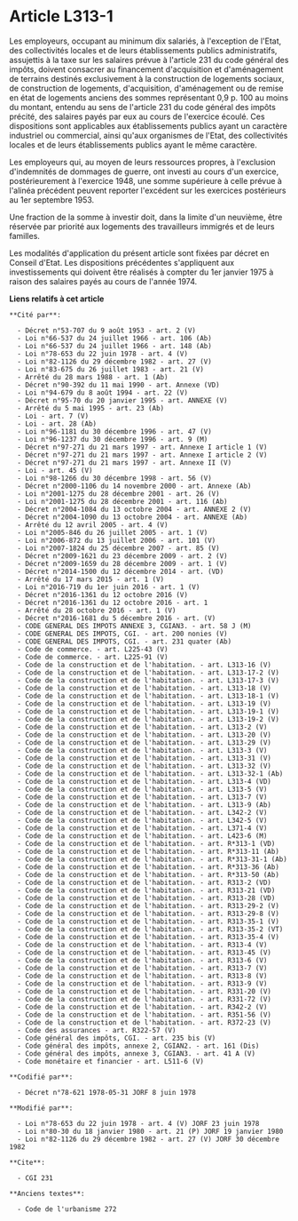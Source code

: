 # Article L313-1

Les employeurs, occupant au minimum dix salariés, à l'exception de l'Etat, des collectivités locales et de leurs
établissements publics administratifs, assujettis à la taxe sur les salaires prévue à l'article 231 du code général des
impôts, doivent consacrer au financement d'acquisition et d'aménagement de terrains destinés exclusivement à la construction
de logements sociaux, de construction de logements, d'acquisition, d'aménagement ou de remise en état de logements anciens
des sommes représentant 0,9 p. 100 au moins du montant, entendu au sens de l'article 231 du code général des impôts précité,
des salaires payés par eux au cours de l'exercice écoulé. Ces dispositions sont applicables aux établissements publics ayant
un caractère industriel ou commercial, ainsi qu'aux organismes de l'Etat, des collectivités locales et de leurs
établissements publics ayant le même caractère.

Les employeurs qui, au moyen de leurs ressources propres, à l'exclusion d'indemnités de dommages de guerre, ont investi au
cours d'un exercice, postérieurement à l'exercice 1948, une somme supérieure à celle prévue à l'alinéa précédent peuvent
reporter l'excédent sur les exercices postérieurs au 1er septembre 1953.

Une fraction de la somme à investir doit, dans la limite d'un neuvième, être réservée par priorité aux logements des
travailleurs immigrés et de leurs familles.

Les modalités d'application du présent article sont fixées par décret en Conseil d'Etat. Les dispositions précédentes
s'appliquent aux investissements qui doivent être réalisés à compter du 1er janvier 1975 à raison des salaires payés au cours
de l'année 1974.

**Liens relatifs à cet article**

	**Cité par**:

	  - Décret n°53-707 du 9 août 1953 - art. 2 (V)
	  - Loi n°66-537 du 24 juillet 1966 - art. 106 (Ab)
	  - Loi n°66-537 du 24 juillet 1966 - art. 148 (Ab)
	  - Loi n°78-653 du 22 juin 1978 - art. 4 (V)
	  - Loi n°82-1126 du 29 décembre 1982 - art. 27 (V)
	  - Loi n°83-675 du 26 juillet 1983 - art. 21 (V)
	  - Arrêté du 28 mars 1988 - art. 1 (Ab)
	  - Décret n°90-392 du 11 mai 1990 - art. Annexe (VD)
	  - Loi n°94-679 du 8 août 1994 - art. 22 (V)
	  - Décret n°95-70 du 20 janvier 1995 - art. ANNEXE (V)
	  - Arrêté du 5 mai 1995 - art. 23 (Ab)
	  - Loi - art. 7 (V)
	  - Loi - art. 28 (Ab)
	  - Loi n°96-1181 du 30 décembre 1996 - art. 47 (V)
	  - Loi n°96-1237 du 30 décembre 1996 - art. 9 (M)
	  - Décret n°97-271 du 21 mars 1997 - art. Annexe I article 1 (V)
	  - Décret n°97-271 du 21 mars 1997 - art. Annexe I article 2 (V)
	  - Décret n°97-271 du 21 mars 1997 - art. Annexe II (V)
	  - Loi - art. 45 (V)
	  - Loi n°98-1266 du 30 décembre 1998 - art. 56 (V)
	  - Décret n°2000-1106 du 14 novembre 2000 - art. Annexe (Ab)
	  - Loi n°2001-1275 du 28 décembre 2001 - art. 26 (V)
	  - Loi n°2001-1275 du 28 décembre 2001 - art. 116 (Ab)
	  - Décret n°2004-1084 du 13 octobre 2004 - art. ANNEXE 2 (V)
	  - Décret n°2004-1090 du 13 octobre 2004 - art. ANNEXE (Ab)
	  - Arrêté du 12 avril 2005 - art. 4 (V)
	  - Loi n°2005-846 du 26 juillet 2005 - art. 1 (V)
	  - Loi n°2006-872 du 13 juillet 2006 - art. 101 (V)
	  - Loi n°2007-1824 du 25 décembre 2007 - art. 85 (V)
	  - Décret n°2009-1621 du 23 décembre 2009 - art. 2 (V)
	  - Décret n°2009-1659 du 28 décembre 2009 - art. 1 (V)
	  - Décret n°2014-1500 du 12 décembre 2014 - art. (VD)
	  - Arrêté du 17 mars 2015 - art. 1 (V)
	  - Loi n°2016-719 du 1er juin 2016 - art. 1 (V)
	  - Décret n°2016-1361 du 12 octobre 2016 (V)
	  - Décret n°2016-1361 du 12 octobre 2016 - art. 1
	  - Arrêté du 28 octobre 2016 - art. 1 (V)
	  - Décret n°2016-1681 du 5 décembre 2016 - art. (V)
	  - CODE GENERAL DES IMPOTS ANNEXE 3, CGIAN3. - art. 58 J (M)
	  - CODE GENERAL DES IMPOTS, CGI. - art. 200 nonies (V)
	  - CODE GENERAL DES IMPOTS, CGI. - art. 231 quater (Ab)
	  - Code de commerce. - art. L225-43 (V)
	  - Code de commerce. - art. L225-91 (V)
	  - Code de la construction et de l'habitation. - art. L313-16 (V)
	  - Code de la construction et de l'habitation. - art. L313-17-2 (V)
	  - Code de la construction et de l'habitation. - art. L313-17-3 (V)
	  - Code de la construction et de l'habitation. - art. L313-18 (V)
	  - Code de la construction et de l'habitation. - art. L313-18-1 (V)
	  - Code de la construction et de l'habitation. - art. L313-19 (V)
	  - Code de la construction et de l'habitation. - art. L313-19-1 (V)
	  - Code de la construction et de l'habitation. - art. L313-19-2 (V)
	  - Code de la construction et de l'habitation. - art. L313-2 (V)
	  - Code de la construction et de l'habitation. - art. L313-20 (V)
	  - Code de la construction et de l'habitation. - art. L313-29 (V)
	  - Code de la construction et de l'habitation. - art. L313-3 (V)
	  - Code de la construction et de l'habitation. - art. L313-31 (V)
	  - Code de la construction et de l'habitation. - art. L313-32 (V)
	  - Code de la construction et de l'habitation. - art. L313-32-1 (Ab)
	  - Code de la construction et de l'habitation. - art. L313-4 (VD)
	  - Code de la construction et de l'habitation. - art. L313-5 (V)
	  - Code de la construction et de l'habitation. - art. L313-7 (V)
	  - Code de la construction et de l'habitation. - art. L313-9 (Ab)
	  - Code de la construction et de l'habitation. - art. L342-2 (V)
	  - Code de la construction et de l'habitation. - art. L342-5 (V)
	  - Code de la construction et de l'habitation. - art. L371-4 (V)
	  - Code de la construction et de l'habitation. - art. L423-6 (M)
	  - Code de la construction et de l'habitation. - art. R*313-1 (VD)
	  - Code de la construction et de l'habitation. - art. R*313-11 (Ab)
	  - Code de la construction et de l'habitation. - art. R*313-31-1 (Ab)
	  - Code de la construction et de l'habitation. - art. R*313-36 (Ab)
	  - Code de la construction et de l'habitation. - art. R*313-50 (Ab)
	  - Code de la construction et de l'habitation. - art. R313-2 (VD)
	  - Code de la construction et de l'habitation. - art. R313-21 (VD)
	  - Code de la construction et de l'habitation. - art. R313-28 (VD)
	  - Code de la construction et de l'habitation. - art. R313-29-2 (V)
	  - Code de la construction et de l'habitation. - art. R313-29-8 (V)
	  - Code de la construction et de l'habitation. - art. R313-35-1 (V)
	  - Code de la construction et de l'habitation. - art. R313-35-2 (VT)
	  - Code de la construction et de l'habitation. - art. R313-35-4 (V)
	  - Code de la construction et de l'habitation. - art. R313-4 (V)
	  - Code de la construction et de l'habitation. - art. R313-45 (V)
	  - Code de la construction et de l'habitation. - art. R313-6 (V)
	  - Code de la construction et de l'habitation. - art. R313-7 (V)
	  - Code de la construction et de l'habitation. - art. R313-8 (V)
	  - Code de la construction et de l'habitation. - art. R313-9 (V)
	  - Code de la construction et de l'habitation. - art. R331-20 (V)
	  - Code de la construction et de l'habitation. - art. R331-72 (V)
	  - Code de la construction et de l'habitation. - art. R342-2 (V)
	  - Code de la construction et de l'habitation. - art. R351-56 (V)
	  - Code de la construction et de l'habitation. - art. R372-23 (V)
	  - Code des assurances - art. R322-57 (V)
	  - Code général des impôts, CGI. - art. 235 bis (V)
	  - Code général des impôts, annexe 2, CGIAN2. - art. 161 (Dis)
	  - Code général des impôts, annexe 3, CGIAN3. - art. 41 A (V)
	  - Code monétaire et financier - art. L511-6 (V)

	**Codifié par**:

	  - Décret n°78-621 1978-05-31 JORF 8 juin 1978

	**Modifié par**:

	  - Loi n°78-653 du 22 juin 1978 - art. 4 (V) JORF 23 juin 1978
	  - Loi n°80-30 du 18 janvier 1980 - art. 21 (P) JORF 19 janvier 1980
	  - Loi n°82-1126 du 29 décembre 1982 - art. 27 (V) JORF 30 décembre 1982

	**Cite**:

	  - CGI 231

	**Anciens textes**:

	  - Code de l'urbanisme 272
